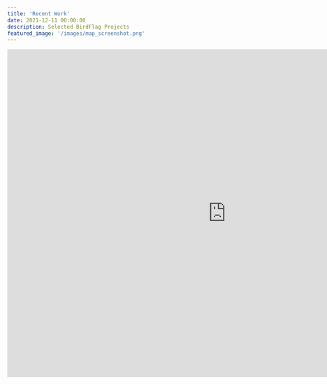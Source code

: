 ```yaml
---
title: 'Recent Work'
date: 2021-12-11 00:00:00
description: Selected BirdFlag Projects
featured_image: '/images/map_screenshot.png'
---
```



<div class="gallery" data-columns="1">
	
<iframe width="1000" height="750" frameborder="0" scrolling="no" src="https://raw.githubusercontent.com/birdflag/birdflag.github.io/master/_includes/map.html"></iframe>

</div>